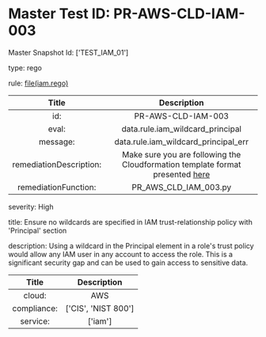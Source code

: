 



# Master Test ID: PR-AWS-CLD-IAM-003


Master Snapshot Id: ['TEST_IAM_01']

type: rego

rule: [file(iam.rego)]  
  
  
  
  

|Title|Description|
| :---: | :---: |
|id: |PR-AWS-CLD-IAM-003|
|eval: |data.rule.iam_wildcard_principal|
|message: |data.rule.iam_wildcard_principal_err|
|remediationDescription: |Make sure you are following the Cloudformation template format presented <a href='https://docs.aws.amazon.com/AWSCloudFormation/latest/UserGuide/aws-resource-iam-role.html' target='_blank'>here</a>|
|remediationFunction: |PR_AWS_CLD_IAM_003.py|


severity: High

title: Ensure no wildcards are specified in IAM trust-relationship policy with 'Principal' section

description: Using a wildcard in the Principal element in a role's trust policy would allow any IAM user in any account to access the role. This is a significant security gap and can be used to gain access to sensitive data.  
  
  

|Title|Description|
| :---: | :---: |
|cloud: |AWS|
|compliance: |['CIS', 'NIST 800']|
|service: |['iam']|



[file(iam.rego)]: https://github.com/prancer-io/prancer-compliance-test/tree/master/aws/cloud/iam.rego
